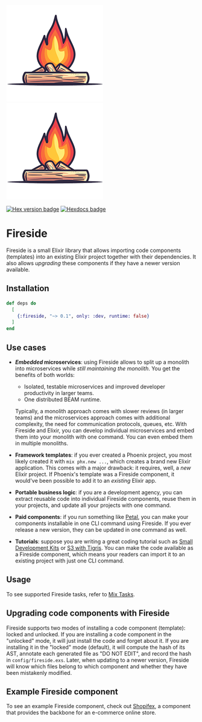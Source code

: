 <img src="https://github.com/ibarakaiev/fireside/blob/main/logos/logo-256.png?raw=true#gh-light-mode-only" alt="Logo Light" width="256">
<img src="https://github.com/ibarakaiev/fireside/blob/main/logos/logo-256.png?raw=true#gh-dark-mode-only" alt="Logo Dark" width="256">

[![Hex version badge](https://img.shields.io/hexpm/v/fireside.svg)](https://hex.pm/packages/fireside)
[![Hexdocs badge](https://img.shields.io/badge/docs-hexdocs-purple)](https://hexdocs.pm/fireside)

# Fireside

Fireside is a small Elixir library that allows importing code components
(templates) into an existing Elixir project together with their dependencies.
It also allows _upgrading_ these components if they have a newer version
available.

## Installation

```elixir
def deps do
  [
    {:fireside, "~> 0.1", only: :dev, runtime: false}
  ]
end
```

## Use cases

- **_Embedded_ microservices**: using Fireside allows to split up a monolith into
  microservices while _still maintaining the monolith_. You get the benefits of
  both worlds:
  - Isolated, testable microservices and improved developer productivity in
    larger teams.
  - One distributed BEAM runtime.

  Typically, a monolith approach comes with slower reviews (in larger teams) and
  the microservices approach comes with additional complexity, the need for
  communication protocols, queues, etc. With Fireside and Elixir, you can
  develop individual microservices and embed them into your monolith
  with one command. You can even embed them in multiple monoliths.
- **Framework templates**: if you ever created a Phoenix project, you most
  likely created it with `mix phx.new ...`, which creates a brand new
  Elixir application. This comes with a major drawback: it requires, well, a
  _new_ Elixir project. If Phoenix's template was a Fireside component, it
  would've been possible to add it to an _existing_ Elixir app.
- **Portable business logic**: if you are a development agency, you can extract
  reusable code into individual Fireside components, reuse them in your
  projects, and update all your projects with one command.
- **Paid components**: if you run something like [Petal](https://petal.build/),
  you can make your components installable in one CLI command using Fireside.
  If you ever release a new version, they can be updated in one command as
  well.
- **Tutorials**: suppose you are writing a great coding tutorial such as
  [Small Development Kits](https://dashbit.co/blog/sdks-with-req-stripe) or
  [S3 with Tigris](https://fly.io/phoenix-files/what-if-s3-could-be-a-fast-globally-synced-key-value-database-that-s-tigris/).
  You can make the code available as a Fireside component, which means your
  readers can import it to an existing project with just one CLI command.

## Usage

To see supported Fireside tasks, refer to
[Mix Tasks](https://hexdocs.pm/fireside/api-reference.html#mix-tasks).

## Upgrading code components with Fireside

Fireside supports two modes of installing a code component (template): locked
and unlocked. If you are installing a code component in the "unlocked" mode,
it will just install the code and forget about it. If you are installing it in
the "locked" mode (default), it will compute the hash of its AST, annotate each
generated file as "DO NOT EDIT", and record the hash in `config/fireside.exs`.
Later, when updating to a newer version, Fireside will know which files belong
to which component and whether they have been mistakenly modified.

## Example Fireside component

To see an example Fireside component, check out [Shopifex](https://github.com/ibarakaiev/shopifex),
a component that provides the backbone for an e-commerce online store.

